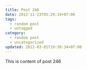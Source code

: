 ```yaml
---
title: Post 246
date: 2012-11-23T05:29:19+07:00
tags:
  - random post
  - untagged
category:
  - random post
  - uncategorized
updated: 2012-03-01T19:38:34+07:00
---
```

This is content of post 246